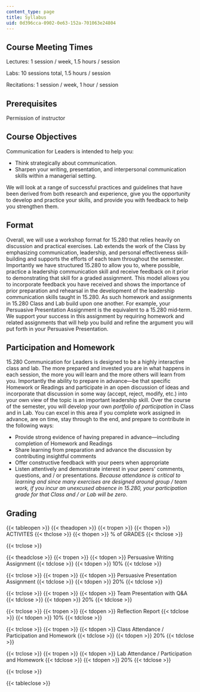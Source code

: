 ```yaml
---
content_type: page
title: Syllabus
uid: 0d396cca-0902-0e63-152a-701063e24804
---
```


Course Meeting Times
--------------------

Lectures: 1 session / week, 1.5 hours / session

Labs: 10 sessions total, 1.5 hours / session

Recitations: 1 session / week, 1 hour / session

Prerequisites
-------------

Permission of instructor

Course Objectives
-----------------

Communication for Leaders is intended to help you:

*   Think strategically about communication.
*   Sharpen your writing, presentation, and interpersonal communication skills within a managerial setting.

We will look at a range of successful practices and guidelines that have been derived from both research and experience, give you the opportunity to develop and practice your skills, and provide you with feedback to help you strengthen them.

Format
------

Overall, we will use a workshop format for 15.280 that relies heavily on discussion and practical exercises. Lab extends the work of the Class by emphasizing communication, leadership, and personal effectiveness skill‐ building and supports the efforts of each team throughout the semester. Importantly we have structured 15.280 to allow you to, where possible, practice a leadership communication skill and receive feedback on it prior to demonstrating that skill for a graded assignment. This model allows you to incorporate feedback you have received and shows the importance of prior preparation and rehearsal in the development of the leadership communication skills taught in 15.280. As such homework and assignments in 15.280 Class and Lab build upon one another. For example, your Persuasive Presentation Assignment is the equivalent to a 15.280 mid‐term. We support your success in this assignment by requiring homework and related assignments that will help you build and refine the argument you will put forth in your Persuasive Presentation.

Participation and Homework
--------------------------

15.280 Communication for Leaders is designed to be a highly interactive class and lab. The more prepared and invested you are in what happens in each session, the more you will learn and the more others will learn from you. Importantly the ability to prepare in advance—be that specific Homework or Readings and participate in an open discussion of ideas and incorporate that discussion in some way (accept, reject, modify, etc.) into your own view of the topic is an important leadership skill. Over the course of the semester, you will develop your own _portfolio of participation_ in Class and in Lab. You can excel in this area if you complete work assigned in advance, are on time, stay through to the end, and prepare to contribute in the following ways:

*   Provide strong evidence of having prepared in advance—including completion of Homework and Readings
*   Share learning from preparation and advance the discussion by contributing insightful comments
*   Offer constructive feedback with your peers when appropriate
*   Listen attentively and demonstrate interest in your peers' comments, questions, and / or presentations. _Because attendance is critical to learning and since many exercises are designed around group / team work, if you incur an unexcused absence in 15.280, your participation grade for that Class and / or Lab will be zero_.

Grading
-------

{{< tableopen >}}
{{< theadopen >}}
{{< tropen >}}
{{< thopen >}}
ACTIVITES
{{< thclose >}}
{{< thopen >}}
% of GRADES
{{< thclose >}}

{{< trclose >}}

{{< theadclose >}}
{{< tropen >}}
{{< tdopen >}}
Persuasive Writing Assignment
{{< tdclose >}}
{{< tdopen >}}
10%
{{< tdclose >}}

{{< trclose >}}
{{< tropen >}}
{{< tdopen >}}
Persuasive Presentation Assignment
{{< tdclose >}}
{{< tdopen >}}
20%
{{< tdclose >}}

{{< trclose >}}
{{< tropen >}}
{{< tdopen >}}
Team Presentation with Q&A
{{< tdclose >}}
{{< tdopen >}}
20%
{{< tdclose >}}

{{< trclose >}}
{{< tropen >}}
{{< tdopen >}}
Reflection Report
{{< tdclose >}}
{{< tdopen >}}
10%
{{< tdclose >}}

{{< trclose >}}
{{< tropen >}}
{{< tdopen >}}
Class Attendance / Participation and Homework
{{< tdclose >}}
{{< tdopen >}}
20%
{{< tdclose >}}

{{< trclose >}}
{{< tropen >}}
{{< tdopen >}}
Lab Attendance / Participation and Homework
{{< tdclose >}}
{{< tdopen >}}
20%
{{< tdclose >}}

{{< trclose >}}

{{< tableclose >}}